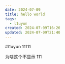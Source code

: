 ```yaml
---
date: 2024-07-09
title: hello world
tags:
  - l1uyun
created: 2024-07-09T16:26
updated: 2024-07-09T21:40
---
```

#l1uyun
11111


为啥这个不显示
111